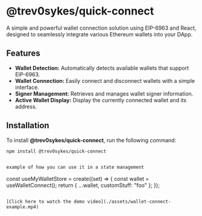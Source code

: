 # @trev0sykes/quick-connect

A simple and powerful wallet connection solution using EIP-6963 and React, designed to seamlessly integrate various Ethereum wallets into your DApp.

## Features

- **Wallet Detection:** Automatically detects available wallets that support EIP-6963.
- **Wallet Connection:** Easily connect and disconnect wallets with a simple interface.
- **Signer Management:** Retrieves and manages wallet signer information.
- **Active Wallet Display:** Display the currently connected wallet and its address.

## Installation

To install **@trev0sykes/quick-connect**, run the following command:

```bash
npm install @trev0sykes/quick-connect


example of how you can use it in a state management 
````
const useMyWalletStore = create((set) => {
  const wallet = useWalletConnect();
  return { ...wallet, customStuff: "foo" };
});
````

[Click here to watch the demo video](./assets/wallet-connect-example.mp4)
